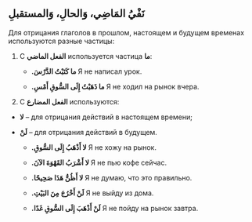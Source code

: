 ﻿نَفْيُ المَاضِي، وَالحالِ، وَالمستقبلِ
-
Для отрицания глаголов в прошлом, настоящем и будущем временах используются разные частицы:

1.  С **الفعل الماضي** используется частица **ما**:
	-  **.ما كَتَبْتُ الدَّرْسَ**
Я не написал урок.

	- **.ما ذَهَبْتُ إِلَى السُّوقِ أَمْسِ**
Я не ходил на рынок вчера.
            
2. С **الفعل المضارع** используются:
        
- **لا** – для отрицания действий в настоящем времени;
- **لَنْ** – для отрицания действий в будущем.

   -   **.لا أَذْهَبُ إِلَى السُّوقِ**
Я не хожу на рынок.
            
  -   **.لا أَشْرَبُ القَهْوَةَ الآنَ**
Я не пью кофе сейчас.
  -    **.لا أَظُنُّ هَذَا صَحِيحًا**
Я не думаю, что это правильно.

	-  **.لَنْ أَخْرُجَ مِنَ البَيْتِ**
Я не выйду из дома.
            
	- **.لَنْ أَذْهَبَ إِلَى السُّوقِ غَدًا**
Я не пойду на рынок завтра.
            

